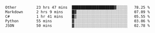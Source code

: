 <!--START_SECTION:waka-->

```txt
Other         23 hrs 47 mins  ███████████████████▓░░░░░   78.25 %
Markdown      2 hrs 9 mins    █▓░░░░░░░░░░░░░░░░░░░░░░░   07.09 %
C#            1 hr 41 mins    █▒░░░░░░░░░░░░░░░░░░░░░░░   05.55 %
Python        55 mins         ▓░░░░░░░░░░░░░░░░░░░░░░░░   03.06 %
JSON          50 mins         ▓░░░░░░░░░░░░░░░░░░░░░░░░   02.78 %
```

<!--END_SECTION:waka--> 
 
